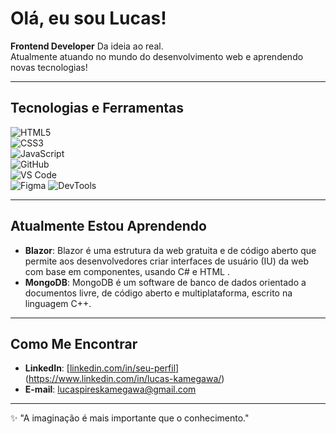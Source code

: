 # Olá, eu sou Lucas!

**Frontend Developer** Da ideia ao real.  
Atualmente atuando no mundo do desenvolvimento web e aprendendo novas tecnologias!

---

## **Tecnologias e Ferramentas**

![HTML5](https://img.shields.io/badge/HTML5-000000?style=flat&logo=html5&logoColor=white)  
![CSS3](https://img.shields.io/badge/CSS3-000000?style=flat&logo=css3&logoColor=white)  
![JavaScript](https://img.shields.io/badge/JavaScript-000000?style=flat&logo=javascript&logoColor=white)  
![GitHub](https://img.shields.io/badge/GitHub-000000?style=flat&logo=github&logoColor=white)  
![VS Code](https://img.shields.io/badge/VS_Code-000000?style=flat&logo=visual-studio-code&logoColor=white)  
![Figma](https://img.shields.io/badge/Figma-000000?style=flat&logo=figma&logoColor=white) 
![DevTools](https://img.shields.io/badge/DevTools-000000?style=flat&logo=googlechrome&logoColor=white)  

---

## **Atualmente Estou Aprendendo**

- **Blazor**: Blazor é uma estrutura da web gratuita e de código aberto que permite aos desenvolvedores criar interfaces de usuário (IU) da web com base em componentes, usando C# e HTML .
- **MongoDB**: MongoDB é um software de banco de dados orientado a documentos livre, de código aberto e multiplataforma, escrito na linguagem C++.

---

## **Como Me Encontrar**

- **LinkedIn**: [[linkedin.com/in/seu-perfil](https://linkedin.com/in/seu-perfil)](https://www.linkedin.com/in/lucas-kamegawa/)  
- **E-mail**: lucaspireskamegawa@gmail.com

---

✨ "A imaginação é mais importante que o conhecimento."  
